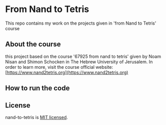 # From Nand to Tetris
This repo contains my work on the projects given in 'from Nand to Tetris' course 

## About the course
this project based on the course '67925 from nand to tetris' given by Noam Nisan and Shimon Schocken in The Hebrew University of Jerusalem. In order to learn more, visit the course official website: [https://www.nand2tetris.org](https://www.nand2tetris.org)

## How to run the code

## License
nand-to-tetris is [MIT licensed](https://github.com/oshri-fatkiev/nand-to-tetris/blob/main/LICENSE.md).
